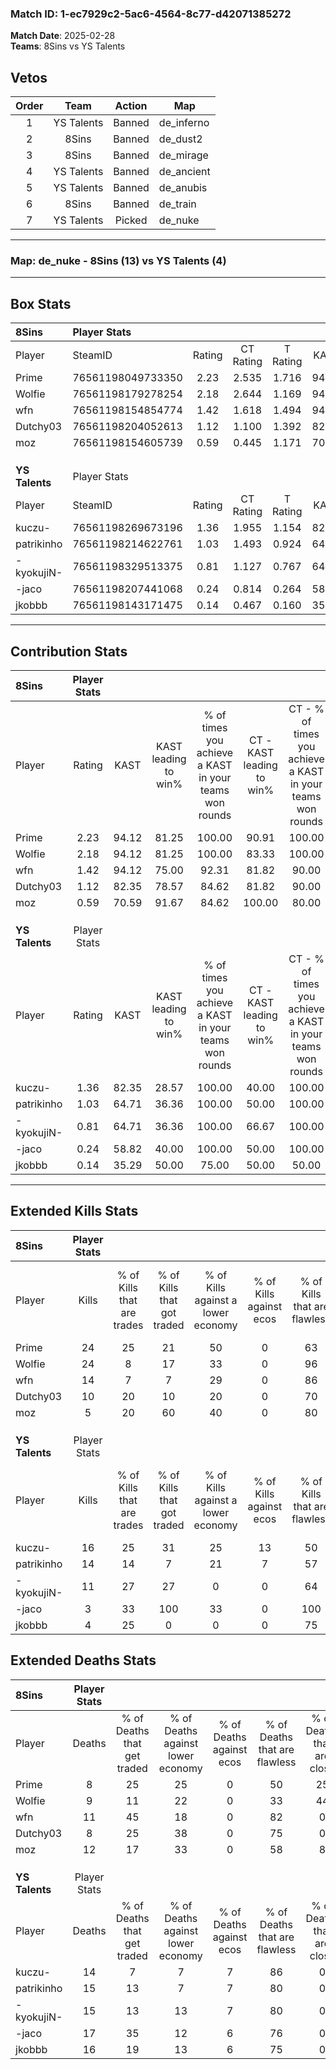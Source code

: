 ### Match ID: 1-ec7929c2-5ac6-4564-8c77-d42071385272  
**Match Date**: 2025-02-28  
**Teams**: 8Sins vs YS Talents  

## Vetos  

| Order | Team | Action | Map |
| :---: | :--: | :----: | --- |
| 1 | YS Talents | Banned | de_inferno |
| 2 | 8Sins | Banned | de_dust2 |
| 3 | 8Sins | Banned | de_mirage |
| 4 | YS Talents | Banned | de_ancient |
| 5 | YS Talents | Banned | de_anubis |
| 6 | 8Sins | Banned | de_train |
| 7 | YS Talents | Picked | de_nuke |

---  

### **Map**: de_nuke - 8Sins (13) vs YS Talents (4)  
---  

## Box Stats  

| **8Sins**      | Player Stats      |        |           |          |       |       |       |         |        |      |     |
| :- | :- | :-: | :-: | :-: | :-: | :-: | :-: | :-: | :-: | :-: | :-: |
| Player         | SteamID           | Rating | CT Rating | T Rating | KAST  |  ADR  | Kills | Assists | Deaths | K/D  | HS% |
| Prime          | 76561198049733350 |  2.23  |   2.535   |  1.716   | 94.12 | 149.4 |  24   |    6    |   8    | 3.00 | 54  |
| Wolfie         | 76561198179278254 |  2.18  |   2.644   |  1.169   | 94.12 | 142.8 |  24   |    6    |   9    | 2.67 | 29  |
| wfn            | 76561198154854774 |  1.42  |   1.618   |  1.494   | 94.12 | 85.7  |  14   |    6    |   11   | 1.27 | 42  |
| Dutchy03       | 76561198204052613 |  1.12  |   1.100   |  1.392   | 82.35 | 52.4  |  10   |    6    |   8    | 1.25 | 70  |
| moz            | 76561198154605739 |  0.59  |   0.445   |  1.171   | 70.59 | 37.6  |   5   |    3    |   12   | 0.42 | 60  |
|                |                   |        |           |          |       |       |       |         |        |      |     |
|                |                   |        |           |          |       |       |       |         |        |      |     |
|                |                   |        |           |          |       |       |       |         |        |      |     |
| **YS Talents** | Player Stats      |        |           |          |       |       |       |         |        |      |     |
| Player         | SteamID           | Rating | CT Rating | T Rating | KAST  |  ADR  | Kills | Assists | Deaths | K/D  | HS% |
| kuczu-         | 76561198269673196 |  1.36  |   1.955   |  1.154   | 82.35 | 96.7  |  16   |    2    |   14   | 1.14 | 81  |
| patrikinho     | 76561198214622761 |  1.03  |   1.493   |  0.924   | 64.71 | 78.9  |  14   |    0    |   15   | 0.93 | 42  |
| -kyokujiN-     | 76561198329513375 |  0.81  |   1.127   |  0.767   | 64.71 | 58.5  |  11   |    0    |   15   | 0.73 | 72  |
| -jaco          | 76561198207441068 |  0.24  |   0.814   |  0.264   | 58.82 | 34.2  |   3   |    3    |   17   | 0.18 | 66  |
| jkobbb         | 76561198143171475 |  0.14  |   0.467   |  0.160   | 35.29 | 33.0  |   4   |    3    |   16   | 0.25 | 75  |
---  

## Contribution Stats  

| **8Sins**      | Player Stats |       |                      |                                                        |                           |                                                             |                          |                                                            |
| :- | :-: | :-: | :-: | :-: | :-: | :-: | :-: | :-: |
| Player         |    Rating    | KAST  | KAST leading to win% | % of times you achieve a KAST in your teams won rounds | CT - KAST leading to win% | CT - % of times you achieve a KAST in your teams won rounds | T - KAST leading to win% | T - % of times you achieve a KAST in your teams won rounds |
| Prime          |     2.23     | 94.12 |        81.25         |                         100.00                         |           90.91           |                           100.00                            |          60.00           |                           100.00                           |
| Wolfie         |     2.18     | 94.12 |        81.25         |                         100.00                         |           83.33           |                           100.00                            |          75.00           |                           100.00                           |
| wfn            |     1.42     | 94.12 |        75.00         |                         92.31                          |           81.82           |                            90.00                            |          60.00           |                           100.00                           |
| Dutchy03       |     1.12     | 82.35 |        78.57         |                         84.62                          |           81.82           |                            90.00                            |          66.67           |                           66.67                            |
| moz            |     0.59     | 70.59 |        91.67         |                         84.62                          |          100.00           |                            80.00                            |          75.00           |                           100.00                           |
|                |              |       |                      |                                                        |                           |                                                             |                          |                                                            |
|                |              |       |                      |                                                        |                           |                                                             |                          |                                                            |
|                |              |       |                      |                                                        |                           |                                                             |                          |                                                            |
| **YS Talents** | Player Stats |       |                      |                                                        |                           |                                                             |                          |                                                            |
| Player         |    Rating    | KAST  | KAST leading to win% | % of times you achieve a KAST in your teams won rounds | CT - KAST leading to win% | CT - % of times you achieve a KAST in your teams won rounds | T - KAST leading to win% | T - % of times you achieve a KAST in your teams won rounds |
| kuczu-         |     1.36     | 82.35 |        28.57         |                         100.00                         |           40.00           |                           100.00                            |          22.22           |                           100.00                           |
| patrikinho     |     1.03     | 64.71 |        36.36         |                         100.00                         |           50.00           |                           100.00                            |          28.57           |                           100.00                           |
| -kyokujiN-     |     0.81     | 64.71 |        36.36         |                         100.00                         |           66.67           |                           100.00                            |          25.00           |                           100.00                           |
| -jaco          |     0.24     | 58.82 |        40.00         |                         100.00                         |           50.00           |                           100.00                            |          33.33           |                           100.00                           |
| jkobbb         |     0.14     | 35.29 |        50.00         |                         75.00                          |           50.00           |                            50.00                            |          50.00           |                           100.00                           |
---  

## Extended Kills Stats  

| **8Sins**      | Player Stats |                            |                            |                                    |                         |                              |                                 |                                       |                    |           |
| :- | :-: | :-: | :-: | :-: | :-: | :-: | :-: | :-: | :-: | :-: |
| Player         |    Kills     | % of Kills that are trades | % of Kills that got traded | % of Kills against a lower economy | % of Kills against ecos | % of Kills that are flawless | % of Kills that are close duels | % of Kills that are assisted by flash | Pistol Round Kills | AWP Kills |
| Prime          |      24      |             25             |             21             |                 50                 |            0            |              63              |                0                |                  13                   |         0          |     3     |
| Wolfie         |      24      |             8              |             17             |                 33                 |            0            |              96              |                0                |                   8                   |         0          |     2     |
| wfn            |      14      |             7              |             7              |                 29                 |            0            |              86              |                0                |                  14                   |         8          |     3     |
| Dutchy03       |      10      |             20             |             10             |                 20                 |            0            |              70              |                0                |                   0                   |         0          |     1     |
| moz            |      5       |             20             |             60             |                 40                 |            0            |              80              |                0                |                   0                   |         0          |     1     |
|                |              |                            |                            |                                    |                         |                              |                                 |                                       |                    |           |
|                |              |                            |                            |                                    |                         |                              |                                 |                                       |                    |           |
|                |              |                            |                            |                                    |                         |                              |                                 |                                       |                    |           |
| **YS Talents** | Player Stats |                            |                            |                                    |                         |                              |                                 |                                       |                    |           |
| Player         |    Kills     | % of Kills that are trades | % of Kills that got traded | % of Kills against a lower economy | % of Kills against ecos | % of Kills that are flawless | % of Kills that are close duels | % of Kills that are assisted by flash | Pistol Round Kills | AWP Kills |
| kuczu-         |      16      |             25             |             31             |                 25                 |           13            |              50              |                6                |                   0                   |         0          |     1     |
| patrikinho     |      14      |             14             |             7              |                 21                 |            7            |              57              |               29                |                   0                   |         0          |     1     |
| -kyokujiN-     |      11      |             27             |             27             |                 0                  |            0            |              64              |               18                |                   0                   |         0          |     0     |
| -jaco          |      3       |             33             |            100             |                 33                 |            0            |             100              |                0                |                   0                   |         0          |     0     |
| jkobbb         |      4       |             25             |             0              |                 0                  |            0            |              75              |                0                |                   0                   |         0          |     2     |
## Extended Deaths Stats  

| **8Sins**      | Player Stats |                             |                                   |                          |                               |                            |                           |               |
| :- | :-: | :-: | :-: | :-: | :-: | :-: | :-: | :-: |
| Player         |    Deaths    | % of Deaths that get traded | % of Deaths against lower economy | % of Deaths against ecos | % of Deaths that are flawless | % of Deaths that are close | % of Deaths while blinded | Deaths to AWP |
| Prime          |      8       |             25              |                25                 |            0             |              50               |             25             |             0             |       0       |
| Wolfie         |      9       |             11              |                22                 |            0             |              33               |             44             |             0             |       0       |
| wfn            |      11      |             45              |                18                 |            0             |              82               |             0              |             0             |       0       |
| Dutchy03       |      8       |             25              |                38                 |            0             |              75               |             0              |             0             |       0       |
| moz            |      12      |             17              |                33                 |            0             |              58               |             8              |             0             |       0       |
|                |              |                             |                                   |                          |                               |                            |                           |               |
|                |              |                             |                                   |                          |                               |                            |                           |               |
|                |              |                             |                                   |                          |                               |                            |                           |               |
| **YS Talents** | Player Stats |                             |                                   |                          |                               |                            |                           |               |
| Player         |    Deaths    | % of Deaths that get traded | % of Deaths against lower economy | % of Deaths against ecos | % of Deaths that are flawless | % of Deaths that are close | % of Deaths while blinded | Deaths to AWP |
| kuczu-         |      14      |              7              |                 7                 |            7             |              86               |             0              |             0             |       1       |
| patrikinho     |      15      |             13              |                 7                 |            7             |              80               |             0              |             0             |       0       |
| -kyokujiN-     |      15      |             13              |                13                 |            7             |              80               |             0              |            20             |       2       |
| -jaco          |      17      |             35              |                12                 |            6             |              76               |             0              |            18             |       2       |
| jkobbb         |      16      |             19              |                13                 |            6             |              75               |             0              |             6             |       3       |
